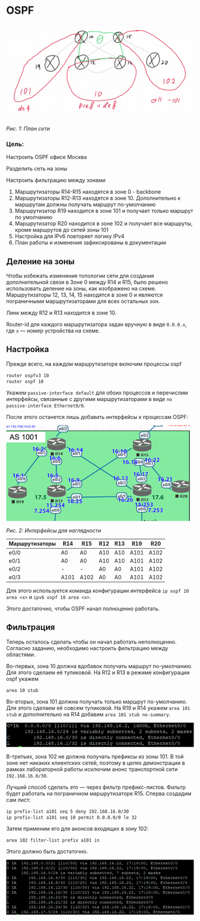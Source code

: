 # OSPF
![Здесь должна быть картинка с зонами](OSPF-plan.jpg)

*Рис. 1: План сети*

### Цель:
Настроить OSPF офисе Москва

Разделить сеть на зоны

Настроить фильтрацию между зонами
1. Маршрутизаторы R14-R15 находятся в зоне 0 - backbone
2. Маршрутизаторы R12-R13 находятся в зоне 10. Дополнительно к маршрутам должны получать маршрут по-умолчанию
3. Маршрутизатор R19 находится в зоне 101 и получает только маршрут по умолчанию
4. Маршрутизатор R20 находится в зоне 102 и получает все маршруты, кроме маршрутов до сетей зоны 101
5. Настройка для IPv6 повторяет логику IPv4
6. План работы и изменения зафиксированы в документации

## Деление на зоны

Чтобы избежать изменения топологии сети для создания дополнительной связи в Зоне 0 между R14 и R15, было решено использовать деление на зоны, как изображено на схеме. Маршрутизаторы 12, 13, 14, 15 находятся в зоне 0 и являются пограничными маршрутизаторами для всех остальных зон.

Линк между R12 и R13 находится в зоне 10.

Router-id для каждого маршрутизатора задан вручную в виде `0.0.0.x`, где `x` — номер устройства на схеме.

## Настройка

Прежде всего, на каждом маршрутизаторе включим процессы ospf
```
router ospfv3 10
router ospf 10
```

Укажем `passive-interface default` для обоих процессов и перечислим интерфейсы, связанные с другими маршрутизаторами в виде `no passive-interface Ethernet0/0`.

После этого останется лишь добавить интерфейсы к процессам OSPF:

![Здесь должна быть картинка с роутерами](OSPF-interface.png)

*Рис. 2: Интерфейсы для наглядности*

Маршрутизаторы | R14 | R15 | R12 | R13 | R19 | R20
-|-|-|-|-|-|-
e0/0| A0 | A0 | A10 | A10 | A101 | A102
e0/1| A0 | A0 | A10 | A10| A101 | A102
e0/2| - | - | A0 | A0 | A101 | A102
e0/3| A101 | A102 | A0 | A0 | A101 | A102

Для этого используется команда конфигурации интерфейса `ip ospf 10 area <x>` и `ipv6 ospf 10 area <x>`.

Этого достаточно, чтобы OSPF начал полноценно работать.

## Фильтрация

Теперь осталось сделать чтобы он начал работать неполноценно.
Согласно заданию, необходимо настроить фильтрацию между областями.

Во-первых, зона 10 должна вдобавок получать маршрут по-умолчанию. Для этого сделаем её тупиковой. На R12 и R13 в режиме конфигурации ospf укажем
```
area 10 stub
```

Во-вторых, зона 101 должна получать только маршрут по-умолчанию. Для этого сделаем её совсем тупиковой. На R19 и R14 укажем `area 101 stub` и дополнительно на R14 добавим `area 101 stub no-summary`.

![Здесь должна быть картинка с маршрутами](OSPF-Tstub.png)

В-третьих, зона 102 не должна получать префиксы из зоны 101. В той зоне нет никаких клиентских сетей, поэтому в целях демонстрации в рамках лабораторной работы исключим анонс транспортной сети `192.168.16.0/30`.

Лучший способ сделать это — через фильтр префикс-листов. Фильтр будет работать на пограничном маршрутизаторе R15. Сперва создадим сам лист:
```
ip prefix-list a101 seq 5 deny 192.168.16.0/30
ip prefix-list a101 seq 10 permit 0.0.0.0/0 le 32
```
Затем применим его для анонсов входящих в зону 102:
```
area 102 filter-list prefix a101 in
```
Этого должно быть достаточно.

![Здесь должна быть картинка с маршрутами](OSPF-Filter.png)